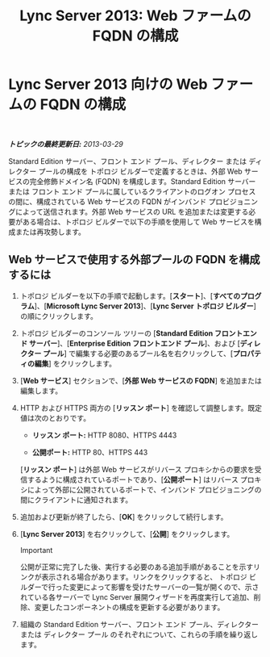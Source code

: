 ﻿---
title: 'Lync Server 2013: Web ファームの FQDN の構成'
TOCTitle: Web ファームの FQDN の構成
ms:assetid: cb25dbbd-dcea-4997-8e14-e5007dd7d3ca
ms:mtpsurl: https://technet.microsoft.com/ja-jp/library/Gg429722(v=OCS.15)
ms:contentKeyID: 48273582
ms.date: 05/19/2016
mtps_version: v=OCS.15
ms.translationtype: HT
---

# Lync Server 2013 向けの Web ファームの FQDN の構成

 

_**トピックの最終更新日:** 2013-03-29_

Standard Edition サーバー、フロント エンド プール、ディレクター または ディレクター プールの構成を トポロジ ビルダーで定義するときは、外部 Web サービスの完全修飾ドメイン名 (FQDN) を構成します。Standard Edition サーバーまたは フロント エンド プールに属しているクライアントのログオン プロセスの間に、構成されている Web サービスの FQDN がインバンド プロビジョニングによって送信されます。外部 Web サービスの URL を追加または変更する必要がある場合は、トポロジ ビルダーで以下の手順を使用して Web サービスを構成または再攻勢します。

## Web サービスで使用する外部プールの FQDN を構成するには

1.  トポロジ ビルダーを以下の手順で起動します。\[**スタート**\]、\[**すべてのプログラム**\]、\[**Microsoft Lync Server 2013**\]、\[**Lync Server トポロジ ビルダー**\] の順にクリックします。

2.  トポロジ ビルダーのコンソール ツリーの \[**Standard Edition フロントエンド サーバー**\]、\[**Enterprise Edition フロントエンド プール**\]、および \[**ディレクター プール**\] で編集する必要のあるプール名を右クリックして、\[**プロパティの編集**\] をクリックします。

3.  \[**Web サービス**\] セクションで、\[**外部 Web サービスの FQDN**\] を追加または編集します。

4.  HTTP および HTTPS 両方の \[**リッスン ポート**\] を確認して調整します。既定値は次のとおりです。
    
      - **リッスン ポート:** HTTP 8080、HTTPS 4443
    
      - **公開ポート:** HTTP 80、HTTPS 443
    
    \[**リッスン ポート**\] は外部 Web サービスがリバース プロキシからの要求を受信するように構成されているポートであり、\[**公開ポート**\] はリバース プロキシによって外部に公開されているポートで、インバンド プロビジョニングの間にクライアントに通知されます。

5.  追加および更新が終了したら、\[**OK**\] をクリックして続行します。

6.  \[**Lync Server 2013**\] を右クリックして、\[**公開**\] をクリックします。
    

    > [!IMPORTANT]
    > 公開が正常に完了した後、実行する必要のある追加手順があることを示すリンクが表示される場合があります。リンクをクリックすると、 トポロジ ビルダーで行った変更によって影響を受けたサーバーの一覧が開くので、示されている各サーバーで Lync Server 展開ウィザードを再度実行して追加、削除、変更したコンポーネントの構成を更新する必要があります。



7.  組織の Standard Edition サーバー、フロント エンド プール、ディレクター または ディレクター プール のそれぞれについて、これらの手順を繰り返します。

